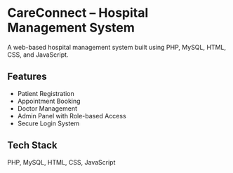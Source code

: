 # CareConnect – Hospital Management System

A web-based hospital management system built using PHP, MySQL, HTML, CSS, and JavaScript.

## Features
- Patient Registration
- Appointment Booking
- Doctor Management
- Admin Panel with Role-based Access
- Secure Login System

## Tech Stack
PHP, MySQL, HTML, CSS, JavaScript


